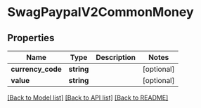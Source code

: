# SwagPaypalV2CommonMoney

## Properties
Name | Type | Description | Notes
------------ | ------------- | ------------- | -------------
**currency_code** | **string** |  | [optional] 
**value** | **string** |  | [optional] 

[[Back to Model list]](../../README.md#documentation-for-models) [[Back to API list]](../../README.md#documentation-for-api-endpoints) [[Back to README]](../../README.md)

